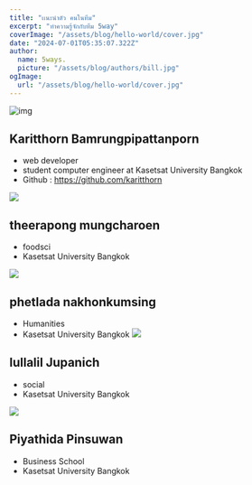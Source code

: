```yaml
---
title: "เเนะนำตัว คนในทีม"
excerpt: "ทำความรู้จักกับทีม 5way"
coverImage: "/assets/blog/hello-world/cover.jpg"
date: "2024-07-01T05:35:07.322Z"
author:
  name: 5ways.
  picture: "/assets/blog/authors/bill.jpg"
ogImage:
  url: "/assets/blog/hello-world/cover.jpg"
---
```

![img](https://cdn.discordapp.com/attachments/1258043607802450034/1258044622907768952/8F18BF17-CE5C-4AEA-8248-2D9E51963DF7_1_105_c.jpeg?ex=66869cdb&is=66854b5b&hm=549dc19c13dffc81bb888fdcf4d6163fac1068e0b62bdd657255a3beeb321c1a&)

## Karitthorn Bamrungpipattanporn
 - web developer
 - student computer engineer at Kasetsat University Bangkok
 - Github : https://github.com/karitthorn

![](https://media.discordapp.net/attachments/1258043607802450034/1258045523806650378/PXL_20240703_130310215.jpg?ex=66869db2&is=66854c32&hm=862b63d46d0d8d8625312946d2e67dc3ef37f2db74b8280f7c3054ac5b680af0&=&format=webp&width=853&height=1137)
## theerapong mungcharoen
 - foodsci
 - Kasetsat University Bangkok

![](https://media.discordapp.net/attachments/1258043607802450034/1258047585407471736/IMG_1525.jpg?ex=66869f9d&is=66854e1d&hm=756ec3c7a18c8317175c7be6f6e368ce81c7cb54dff86de423899e9709c83ee0&=&format=webp&width=473&height=629)

## phetlada nakhonkumsing
 - Humanities
 - Kasetsat University Bangkok
![](https://media.discordapp.net/attachments/1258043607802450034/1258046149084840037/1691486691076.jpg?ex=66869e47&is=66854cc7&hm=dd160622016c07973a2865797d42f6090fece486dd70d0825c3211b5db21ada6&=&format=webp&width=853&height=1137)
## lullalil Jupanich
 - social 
 - Kasetsat University Bangkok

![](https://media.discordapp.net/attachments/1258043607802450034/1258047846750355456/0DFCD6BA-7815-45EC-8557-A1633BCA1BA5.jpg?ex=66869fdc&is=66854e5c&hm=8982756ac34c850cd47cf1a4b2da1899b002bb25a8cbb861265fd6c60ac511d5&=&format=webp&width=660&height=1135)
## Piyathida Pinsuwan
- Business School
- Kasetsat University Bangkok